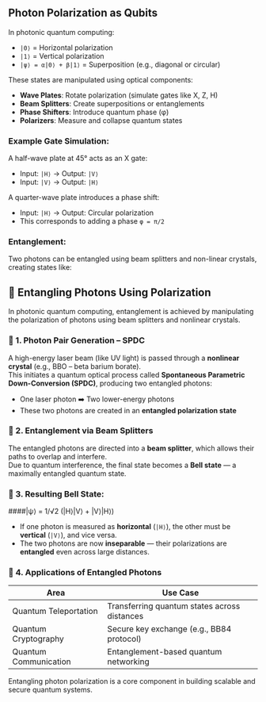 ## Photon Polarization as Qubits

In photonic quantum computing:

- `|0⟩` = Horizontal polarization  
- `|1⟩` = Vertical polarization  
- `|ψ⟩ = α|0⟩ + β|1⟩` = Superposition (e.g., diagonal or circular)


These states are manipulated using optical components:

- **Wave Plates**: Rotate polarization (simulate gates like X, Z, H)
- **Beam Splitters**: Create superpositions or entanglements
- **Phase Shifters**: Introduce quantum phase (φ)
- **Polarizers**: Measure and collapse quantum states

### Example Gate Simulation:
A half-wave plate at 45° acts as an X gate:

- Input: `|H⟩` → Output: `|V⟩`
- Input: `|V⟩` → Output: `|H⟩`

A quarter-wave plate introduces a phase shift:

- Input: `|H⟩` → Output: Circular polarization
- This corresponds to adding a phase `φ = π/2`

### Entanglement:
Two photons can be entangled using beam splitters and non-linear crystals, creating states like:

## 🔗 Entangling Photons Using Polarization

In photonic quantum computing, entanglement is achieved by manipulating the polarization of photons using beam splitters and nonlinear crystals.

### 🧪 1. Photon Pair Generation – SPDC

A high-energy laser beam (like UV light) is passed through a **nonlinear crystal** (e.g., BBO – beta barium borate).  
This initiates a quantum optical process called **Spontaneous Parametric Down-Conversion (SPDC)**, producing two entangled photons:

- One laser photon ➡️ Two lower-energy photons
- These two photons are created in an **entangled polarization state**

### 🔄 2. Entanglement via Beam Splitters

The entangled photons are directed into a **beam splitter**, which allows their paths to overlap and interfere.  
Due to quantum interference, the final state becomes a **Bell state** — a maximally entangled quantum state.

### 📐 3. Resulting Bell State:

####|ψ⟩ = 1/√2 (|H⟩|V⟩ + |V⟩|H⟩)

- If one photon is measured as **horizontal** (`|H⟩`), the other must be **vertical** (`|V⟩`), and vice versa.
- The two photons are now **inseparable** — their polarizations are **entangled** even across large distances.

### 🔐 4. Applications of Entangled Photons

| Area                    | Use Case                                      |
|-------------------------|-----------------------------------------------|
| Quantum Teleportation   | Transferring quantum states across distances  |
| Quantum Cryptography    | Secure key exchange (e.g., BB84 protocol)     |
| Quantum Communication   | Entanglement-based quantum networking         |

Entangling photon polarization is a core component in building scalable and secure quantum systems.
